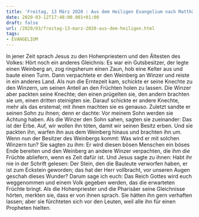 ```yaml
---
title: 'Freitag, 13 März 2020 : Aus dem Heiligen Evangelium nach Matthäus - Mt 21,33-43.45-46.'
date: 2020-03-12T17:48:00.001+01:00
draft: false
url: /2020/03/freitag-13-marz-2020-aus-dem-heiligen.html
tags: 
- EVANGELIUM
---
```


In jener Zeit sprach Jesus zu den Hohenpriestern und den Ältesten des Volkes: Hört noch ein anderes Gleichnis: Es war ein Gutsbesitzer, der legte einen Weinberg an, zog ringsherum einen Zaun, hob eine Kelter aus und baute einen Turm. Dann verpachtete er den Weinberg an Winzer und reiste in ein anderes Land. Als nun die Erntezeit kam, schickte er seine Knechte zu den Winzern, um seinen Anteil an den Früchten holen zu lassen. Die Winzer aber packten seine Knechte; den einen prügelten sie, den andern brachten sie um, einen dritten steinigten sie. Darauf schickte er andere Knechte, mehr als das erstemal; mit ihnen machten sie es genauso. Zuletzt sandte er seinen Sohn zu ihnen; denn er dachte: Vor meinem Sohn werden sie Achtung haben. Als die Winzer den Sohn sahen, sagten sie zueinander: Das ist der Erbe. Auf, wir wollen ihn töten, damit wir seinen Besitz erben. Und sie packten ihn, warfen ihn aus dem Weinberg hinaus und brachten ihn um. Wenn nun der Besitzer des Weinbergs kommt: Was wird er mit solchen Winzern tun? Sie sagten zu ihm: Er wird diesen bösen Menschen ein böses Ende bereiten und den Weinberg an andere Winzer verpachten, die ihm die Früchte abliefern, wenn es Zeit dafür ist. Und Jesus sagte zu ihnen: Habt ihr nie in der Schrift gelesen: Der Stein, den die Bauleute verworfen haben, er ist zum Eckstein geworden; das hat der Herr vollbracht, vor unseren Augen geschah dieses Wunder? Darum sage ich euch: Das Reich Gottes wird euch weggenommen und einem Volk gegeben werden, das die erwarteten Früchte bringt. Als die Hohenpriester und die Pharisäer seine Gleichnisse hörten, merkten sie, dass er von ihnen sprach. Sie hätten ihn gern verhaften lassen; aber sie fürchteten sich vor den Leuten, weil alle ihn für einen Propheten hielten.